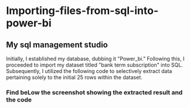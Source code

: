 # Importing-files-from-sql-into-power-bi

## My sql management studio
Initially, I established my database, dubbing it "Power_bi." Following this, I proceeded to import my dataset titled "bank term subscription" into SQL. Subsequently, I utilized the following code to selectively extract data pertaining solely to the initial 25 rows within the dataset.

### Find beLow the screenshot showing the extracted result and the code 
